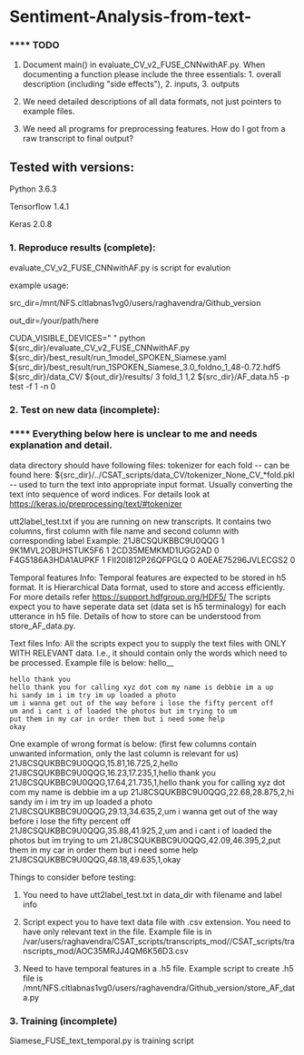 # Sentiment-Analysis-from-text-

### **** TODO
1.  Document main() in evaluate_CV_v2_FUSE_CNNwithAF.py.  When
    documenting a function please include the three essentials: 1.
    overall description (including "side
    effects"), 2. inputs, 3. outputs

2.  We need detailed descriptions of all data formats, not just
pointers to example files.

3.  We need all programs for preprocessing features.  How do I got
    from a raw transcript to final output?


## Tested with versions:

Python 3.6.3

Tensorflow 1.4.1

Keras 2.0.8


### 1. Reproduce results (complete):

evaluate_CV_v2_FUSE_CNNwithAF.py is script for evalution

example usage:

src_dir=/mnt/NFS.cltlabnas1vg0/users/raghavendra/Github_version

out_dir=/your/path/here

CUDA_VISIBLE_DEVICES=" " python ${src_dir}/evaluate_CV_v2_FUSE_CNNwithAF.py ${src_dir}/best_result/run_1model_SPOKEN_Siamese.yaml ${src_dir}/best_result/run_1SPOKEN_Siamese_3.0_foldno_1_48-0.72.hdf5 ${src_dir}/data_CV/ ${out_dir}/results/ 3 fold_1 1,2 ${src_dir}/AF_data.h5 -p test -f 1 -n 0

### 2. Test on new data (incomplete):

### **** Everything below here is unclear to me and needs explanation and detail.

data directory should have following files:
tokenizer for each fold -- can be found here: ${src_dir}/../CSAT_scripts/data_CV/tokenizer_None_CV_*fold.pkl 
                        -- used to turn the text into appropriate input format. Usually converting the text into sequence of 
                           word indices. For details look at https://keras.io/preprocessing/text/#tokenizer

utt2label_test.txt if you are running on new transcripts. It contains two columns, first column with file name and second column with corresponding label
Example: 
    21J8CSQUKBBC9U0QQG 1
    9K1MVL2OBUHSTUK5F6 1
    2CD35MEMKMD1UGG2AD 0
    F4G5186A3HDA1AUPKF 1
    FII20I812P26QFPGLQ 0
    A0EAE75296JVLECGS2 0

Temporal features Info:
Temporal features are expected to be stored in h5 format. It is Hierarchical Data format, used to store and access efficiently. For more details refer https://support.hdfgroup.org/HDF5/
The scripts expect you to have seperate data set (data set is h5 terminalogy) for each utterance in h5 file. Details of how to store can be understood from store_AF_data.py.

Text files Info:
All the scripts expect you to supply the text files with ONLY WITH RELEVANT data. I.e., it should contain only the words which need to be processed. 
Example file is below:
    hello__
    
    hello thank you
    hello thank you for calling xyz dot com my name is debbie im a up
    hi sandy im i im try im up loaded a photo
    um i wanna get out of the way before i lose the fifty percent off
    um and i cant i of loaded the photos but im trying to um
    put them in my car in order them but i need some help
    okay

One example of wrong format is below: (first few columns contain unwanted information, only the last column is relevant for us)
    21J8CSQUKBBC9U0QQG,15.81,16.725,2,hello
    21J8CSQUKBBC9U0QQG,16.23,17.235,1,hello thank you 
    21J8CSQUKBBC9U0QQG,17.64,21.735,1,hello thank you for calling xyz dot com my name is debbie im a up
    21J8CSQUKBBC9U0QQG,22.68,28.875,2,hi sandy im i im try im up loaded a photo
    21J8CSQUKBBC9U0QQG,29.13,34.635,2,um i wanna get out of the way before i lose the fifty percent off 
    21J8CSQUKBBC9U0QQG,35.88,41.925,2,um and i cant i of loaded the photos but im trying to um
    21J8CSQUKBBC9U0QQG,42.09,46.395,2,put them in my car in order them but i need some help
    21J8CSQUKBBC9U0QQG,48.18,49.635,1,okay


Things to consider before testing:

1. You need to have utt2label_test.txt in data_dir with filename and
label info

2. Script expect you to have text data file with .csv extension. You need to have only relevant text in the file. Example file is in 
/var/users/raghavendra/CSAT_scripts/transcripts_mod//CSAT_scripts/transcripts_mod/AOC35MRJJ4QM6K56D3.csv

3. Need to have temporal features in a .h5 file. Example script to create .h5 file is /mnt/NFS.cltlabnas1vg0/users/raghavendra/Github_version/store_AF_data.py




### 3.  Training (incomplete)

Siamese_FUSE_text_temporal.py  is training script




